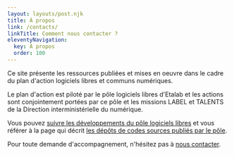 ```yaml
---
layout: layouts/post.njk
title: À propos
link: /contacts/
linkTitle: Comment nous contacter ?
eleventyNavigation:
  key: À propos
  order: 100
---
```


Ce site présente les ressources publiées et mises en oeuvre dans le cadre du plan d'action logiciels libres et communs numériques.

Le plan d'action est piloté par le pôle logiciels libres d'Etalab et les actions sont conjointement portées par ce pôle et les missions LABEL et TALENTS de la Direction interministérielle du numérique.

Vous pouvez [suivre les développements du pôle logiciels libres](https://sr.ht/~etalab/logiciels-libres/feed) et vous référer à la page qui décrit [les dépôts de codes sources publiés par le pôle](https://git.sr.ht/~etalab/readme-logiciels-libres).

Pour toute demande d'accompagnement, n'hésitez pas à [nous contacter](/contacts/).
